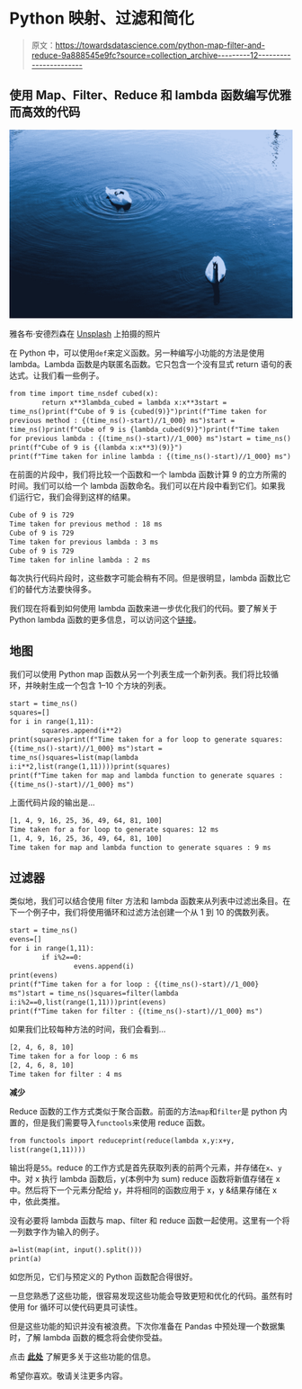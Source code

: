 # Python 映射、过滤和简化

> 原文：<https://towardsdatascience.com/python-map-filter-and-reduce-9a888545e9fc?source=collection_archive---------12----------------------->

## 使用 Map、Filter、Reduce 和 lambda 函数编写优雅而高效的代码

![](img/a3c6c1fc74f888170ce3439588c8e029.png)

雅各布·安德烈森在 [Unsplash](https://unsplash.com?utm_source=medium&utm_medium=referral) 上拍摄的照片

在 Python 中，可以使用`def`来定义函数。另一种编写小功能的方法是使用 lambda。Lambda 函数是内联匿名函数。它只包含一个没有显式 return 语句的表达式。让我们看一些例子。

```
from time import time_nsdef cubed(x):
        return x**3lambda_cubed = lambda x:x**3start = time_ns()print(f"Cube of 9 is {cubed(9)}")print(f"Time taken for previous method : {(time_ns()-start)//1_000} ms")start = time_ns()print(f"Cube of 9 is {lambda_cubed(9)}")print(f"Time taken for previous lambda : {(time_ns()-start)//1_000} ms")start = time_ns()
print(f"Cube of 9 is {(lambda x:x**3)(9)}")
print(f"Time taken for inline lambda : {(time_ns()-start)//1_000} ms")
```

在前面的片段中，我们将比较一个函数和一个 lambda 函数计算 9 的立方所需的时间。我们可以给一个 lambda 函数命名。我们可以在片段中看到它们。如果我们运行它，我们会得到这样的结果。

```
Cube of 9 is 729
Time taken for previous method : 18 ms
Cube of 9 is 729
Time taken for previous lambda : 3 ms
Cube of 9 is 729
Time taken for inline lambda : 2 ms
```

每次执行代码片段时，这些数字可能会稍有不同。但是很明显，lambda 函数比它们的替代方法要快得多。

我们现在将看到如何使用 lambda 函数来进一步优化我们的代码。要了解关于 Python lambda 函数的更多信息，可以访问这个[链接](https://www.w3schools.com/python/python_lambda.asp)。

## 地图

我们可以使用 Python map 函数从另一个列表生成一个新列表。我们将比较循环，并映射生成一个包含 1–10 个方块的列表。

```
start = time_ns()
squares=[]
for i in range(1,11):
        squares.append(i**2)
print(squares)print(f"Time taken for a for loop to generate squares: {(time_ns()-start)//1_000} ms")start = time_ns()squares=list(map(lambda i:i**2,list(range(1,11))))print(squares)
print(f"Time taken for map and lambda function to generate squares : {(time_ns()-start)//1_000} ms")
```

上面代码片段的输出是…

```
[1, 4, 9, 16, 25, 36, 49, 64, 81, 100]
Time taken for a for loop to generate squares: 12 ms
[1, 4, 9, 16, 25, 36, 49, 64, 81, 100]
Time taken for map and lambda function to generate squares : 9 ms
```

## 过滤器

类似地，我们可以结合使用 filter 方法和 lambda 函数来从列表中过滤出条目。在下一个例子中，我们将使用循环和过滤方法创建一个从 1 到 10 的偶数列表。

```
start = time_ns()
evens=[]
for i in range(1,11):
        if i%2==0:
                evens.append(i)
print(evens)
print(f"Time taken for a for loop : {(time_ns()-start)//1_000} ms")start = time_ns()squares=filter(lambda i:i%2==0,list(range(1,11)))print(evens)
print(f"Time taken for filter : {(time_ns()-start)//1_000} ms")
```

如果我们比较每种方法的时间，我们会看到…

```
[2, 4, 6, 8, 10]
Time taken for a for loop : 6 ms
[2, 4, 6, 8, 10]
Time taken for filter : 4 ms
```

**减少**

Reduce 函数的工作方式类似于聚合函数。前面的方法`map`和`filter`是 python 内置的，但是我们需要导入`functools`来使用 reduce 函数。

```
from functools import reduceprint(reduce(lambda x,y:x+y, list(range(1,11))))
```

输出将是`55`。reduce 的工作方式是首先获取列表的前两个元素，并存储在`x`、`y`中。对 x 执行 lambda 函数后，y(本例中为 sum) reduce 函数将新值存储在 x 中。然后将下一个元素分配给 y，并将相同的函数应用于 x，y &结果存储在 x 中，依此类推。

没有必要将 lambda 函数与 map、filter 和 reduce 函数一起使用。这里有一个将一列数字作为输入的例子。

```
a=list(map(int, input().split()))
print(a)
```

如您所见，它们与预定义的 Python 函数配合得很好。

一旦您熟悉了这些功能，很容易发现这些功能会导致更短和优化的代码。虽然有时使用 for 循环可以使代码更具可读性。

但是这些功能的知识并没有被浪费。下次你准备在 Pandas 中预处理一个数据集时，了解 lambda 函数的概念将会使你受益。

点击 [**此处**](https://www.learnpython.org/en/Map,_Filter,_Reduce) 了解更多关于这些功能的信息。

希望你喜欢。敬请关注更多内容。